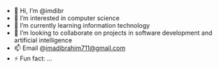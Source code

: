 - 👋 Hi, I’m @imdibr
- 👀 I’m interested in computer science
- 🌱 I’m currently learning information technology
- 💞️ I’m looking to collaborate on projects in software development and artificial intelligence
- 📫 Email @imadibrahim711@gmail.com
- ⚡ Fun fact: ...

<!---
imdibr/imdibr is a ✨ special ✨ repository because its `README.md` (this file) appears on your GitHub profile.
You can click the Preview link to take a look at your changes.
--->
